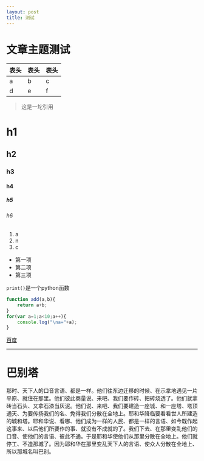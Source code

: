 ```yaml
---
layout: post
title: 测试
---
```


# 文章主题测试

| 表头 | 表头 | 表头 |
| ---- | ---- | ---- |
| a | b | c |
| d | e | f |

> 这是一坨引用

# h1
## h2
### h3
#### h4
##### h5
###### h6

1. a
2. n
3. c


* 第一项
* 第二项
* 第三项

`print()`是一个python函数

```javascript
function add(a,b){
    return a+b;
}
for(var a=1;a<10;a++){
    console.log("\na="+a);
}
```

[百度](http://www.baidu.com)

-----------

# 巴别塔

那时、天下人的口音言语、都是一样。他们往东边迁移的时候、在示拿地遇见一片平原、就住在那里。他们彼此商量说、来吧、我们要作砖、把砖烧透了。他们就拿砖当石头、又拿石漆当灰泥。他们说、来吧、我们要建造一座城、和一座塔、塔顶通天、为要传扬我们的名、免得我们分散在全地上。耶和华降临要看看世人所建造的城和塔。耶和华说、看哪、他们成为一样的人民、都是一样的言语、如今既作起这事来、以后他们所要作的事、就没有不成就的了。我们下去、在那里变乱他们的口音、使他们的言语、彼此不通。于是耶和华使他们从那里分散在全地上。他们就停工、不造那城了。因为耶和华在那里变乱天下人的言语、使众人分散在全地上、所以那城名叫巴别。
